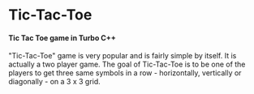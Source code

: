 # Tic-Tac-Toe

#### Tic Tac Toe game in Turbo C++

"Tic-Tac-Toe" game is very popular and is fairly simple by itself. It is actually a two player game. The goal of Tic-Tac-Toe is to be one of the players to get three same symbols in a row - horizontally, vertically or diagonally - on a 3 x 3 grid.
